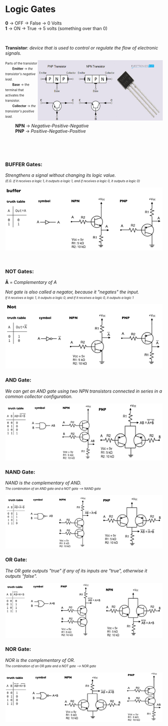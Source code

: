 # Logic Gates

**0** -> OFF -> False -> 0 Volts<br>
**1** -> ON -> True -> 5 volts (something over than 0)

<br>

**Transistor**: *device that is used to control or regulate the flow of electronic signals.*<br>

<img align="right" width="400" height="193" src="../imgs/transistor.png">

<font size = "1">Parts of the transistor<br>
&emsp;&emsp; **Emitter** -> *the transistor's negative lead.*<br>
&emsp;&emsp; **Base** -> the terminal that activates the transistor.<br>
&emsp;&emsp; **Collector** -> *the transistor's positive lead.*<br></font>

&emsp;&emsp; **NPN** -> *Negative-Positive-Negative*<br>
&emsp;&emsp; **PNP** -> *Positive-Negative-Positive*

<br>
<br>
<br>


### **BUFFER Gates**:

*Strengthens a signal without changing its logic value.<br> 
<font size = "1">(E.G. if it receives a logic 1, it outputs a logic 1, and if receives a logic 0, it outputs a logic 0)*</font>


![BUFFER-GATES](../imgs/BUFFER-gates.png)

<br>


### **NOT Gates**:

**Ā** = *Complementary of A*

*Not gate is also called a negator, because it "negates" the input.<br>
<font size = "1">If it receives a logic 1, it outputs a logic 0, and if it receives a logic 0, it outputs a logic 1*</font>

![NOT-GATES](../imgs/NOT-gates.png)


### **AND Gate**:

*We can get an AND gate using two NPN transistors connected in series in a common collector configuration.*


![AND-GATES](../imgs/AND-gates.png)


### **NAND Gate**:

*NAND is the complementary of AND.*<br>
<font size = "1">*The combination of an AND gate and a NOT gate --> NAND gate*</font>

![NAND-GATES](../imgs/NAND-gates.png)


### **OR Gate**:

*The OR gate outputs "true" if any of its inputs are "true", otherwise it outputs "false".*

![OR-GATES](../imgs/OR-gates.png)


### **NOR Gate**:

*NOR is the complementary of OR.*<br>
<font size = "1">*The combination of an OR gate and a NOT gate --> NOR gate*</font>

![Alt text](../imgs/NOR-gates.png)